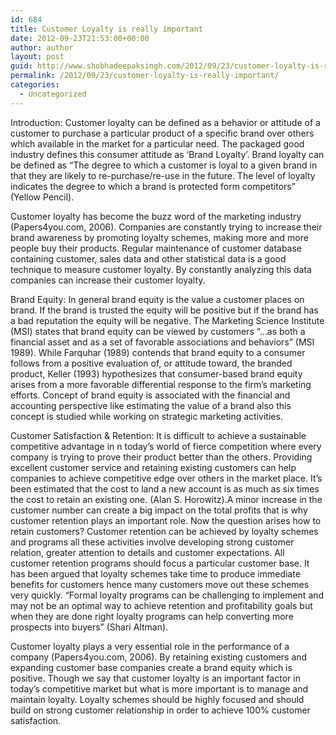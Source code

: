 ```yaml
---
id: 684
title: Customer Loyalty is really important
date: 2012-09-23T21:53:00+00:00
author: author
layout: post
guid: http://www.shobhadeepaksingh.com/2012/09/23/customer-loyalty-is-really-important/
permalink: /2012/09/23/customer-loyalty-is-really-important/
categories:
  - Uncategorized
---
```

Introduction: Customer loyalty can be defined as a behavior or attitude of a customer to purchase a particular product of a specific brand over others which available in the market for a particular need. The packaged good industry defines this consumer attitude as ‘Brand Loyalty’. Brand loyalty can be defined as “The degree to which a customer is loyal to a given brand in that they are likely to re-purchase/re-use in the future. The level of loyalty indicates the degree to which a brand is protected form competitors” (Yellow Pencil).

Customer loyalty has become the buzz word of the marketing industry (Papers4you.com, 2006). Companies are constantly trying to increase their brand awareness by promoting loyalty schemes, making more and more people buy their products. Regular maintenance of customer database containing customer, sales data and other statistical data is a good technique to measure customer loyalty. By constantly analyzing this data companies can increase their customer loyalty.

Brand Equity: In general brand equity is the value a customer places on brand. If the brand is trusted the equity will be positive but if the brand has a bad reputation the equity will be negative. The Marketing Science Institute (MSI) states that brand equity can be viewed by customers &#8220;&#8230;as both a financial asset and as a set of favorable associations and behaviors&#8221; (MSI 1989). While Farquhar (1989) contends that brand equity to a consumer follows from a positive evaluation of, or attitude toward, the branded product, Keller (1993) hypothesizes that consumer-based brand equity arises from a more favorable differential response to the firm&#8217;s marketing efforts. Concept of brand equity is associated with the financial and accounting perspective like estimating the value of a brand also this concept is studied while working on strategic marketing activities.

Customer Satisfaction & Retention: It is difficult to achieve a sustainable competitive advantage in n today’s world of fierce competition where every company is trying to prove their product better than the others. Providing excellent customer service and retaining existing customers can help companies to achieve competitive edge over others in the market place. It&#8217;s been estimated that the cost to land a new account is as much as six times the cost to retain an existing one. (Alan S. Horowitz).A minor increase in the customer number can create a big impact on the total profits that is why customer retention plays an important role. Now the question arises how to retain customers? Customer retention can be achieved by loyalty schemes and programs all these activities involve developing strong customer relation, greater attention to details and customer expectations. All customer retention programs should focus a particular customer base. It has been argued that loyalty schemes take time to produce immediate benefits for customers hence many customers move out these schemes very quickly. “Formal loyalty programs can be challenging to implement and may not be an optimal way to achieve retention and profitability goals but when they are done right loyalty programs can help converting more prospects into buyers” (Shari Altman).

Customer loyalty plays a very essential role in the performance of a company (Papers4you.com, 2006). By retaining existing customers and expanding customer base companies create a brand equity which is positive. Though we say that customer loyalty is an important factor in today’s competitive market but what is more important is to manage and maintain loyalty. Loyalty schemes should be highly focused and should build on strong customer relationship in order to achieve 100% customer satisfaction.